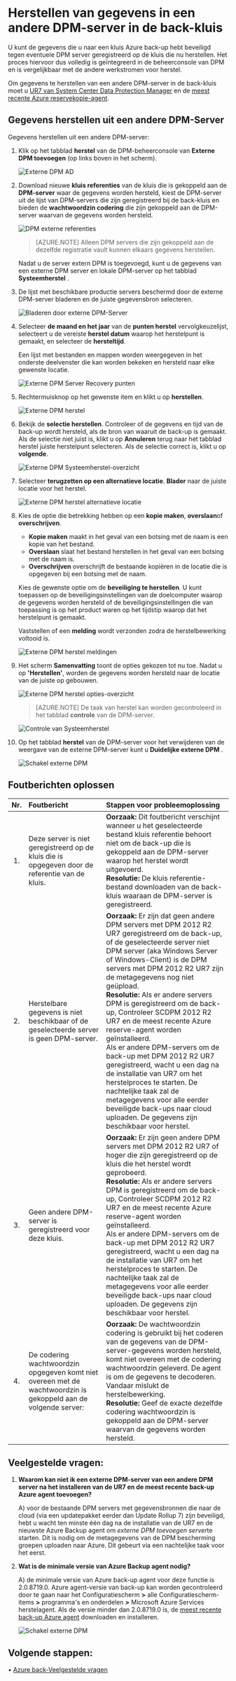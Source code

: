 <properties
    pageTitle="Herstellen van gegevens in een andere DPM-server in de back-kluis | Microsoft Azure"
    description="De gegevens die u naar een kluis Azure back-up hebt beveiligd tegen eventuele DPM server geregistreerd voor die kluis herstellen."
    services="backup"
    documentationCenter=""
    authors="nkolli1"
    manager="shreeshd"
    editor=""/>

<tags
    ms.service="backup"
    ms.workload="storage-backup-recovery"
    ms.tgt_pltfrm="na"
    ms.devlang="na"
    ms.topic="article"
    ms.date="08/08/2016"
    ms.author="giridham;jimpark;trinadhk;markgal"/>

# <a name="recovering-data-from-another-dpm-server-in-the-backup-vault"></a>Herstellen van gegevens in een andere DPM-server in de back-kluis
U kunt de gegevens die u naar een kluis Azure back-up hebt beveiligd tegen eventuele DPM server geregistreerd op de kluis die nu herstellen. Het proces hiervoor dus volledig is geïntegreerd in de beheerconsole van DPM en is vergelijkbaar met de andere werkstromen voor herstel.

Om gegevens te herstellen van een andere DPM-server in de back-kluis moet u [UR7 van System Center Data Protection Manager](https://support.microsoft.com/en-us/kb/3065246) en de [meest recente Azure reservekopie-agent](http://aka.ms/azurebackup_agent).

## <a name="recover-data-from-another-dpm-server"></a>Gegevens herstellen uit een andere DPM-Server
Gegevens herstellen uit een andere DPM-server:

1. Klik op het tabblad **herstel** van de DPM-beheerconsole van **Externe DPM toevoegen** (op links boven in het scherm).

    ![Externe DPM AD](./media/backup-azure-alternate-dpm-server/add-external-dpm.png)

2. Download nieuwe **kluis referenties** van de kluis die is gekoppeld aan de **DPM-server** waar de gegevens worden hersteld, kiest de DPM-server uit de lijst van DPM-servers die zijn geregistreerd bij de back-kluis en bieden de **wachtwoordzin codering** die zijn gekoppeld aan de DPM-server waarvan de gegevens worden hersteld.

    ![DPM externe referenties](./media/backup-azure-alternate-dpm-server/external-dpm-credentials.png)

    >[AZURE.NOTE] Alleen DPM servers die zijn gekoppeld aan de dezelfde registratie vault kunnen elkaars gegevens herstellen.

    Nadat u de server extern DPM is toegevoegd, kunt u de gegevens van een externe DPM server en lokale DPM-server op het tabblad **Systeemherstel** .

3. De lijst met beschikbare productie servers beschermd door de externe DPM-server bladeren en de juiste gegevensbron selecteren.

    ![Bladeren door externe DPM-Server](./media/backup-azure-alternate-dpm-server/browse-external-dpm.png)

4. Selecteer **de maand en het jaar** van de **punten herstel** vervolgkeuzelijst, selecteert u de vereiste **herstel datum** waarop het herstelpunt is gemaakt, en selecteer de **hersteltijd**.

    Een lijst met bestanden en mappen worden weergegeven in het onderste deelvenster die kan worden bekeken en hersteld naar elke gewenste locatie.

    ![Externe DPM Server Recovery punten](./media/backup-azure-alternate-dpm-server/external-dpm-recoverypoint.png)

5. Rechtermuisknop op het gewenste item en klikt u op **herstellen**.

    ![Externe DPM herstel](./media/backup-azure-alternate-dpm-server/recover.png)

6. Bekijk de **selectie herstellen**. Controleer of de gegevens en tijd van de back-up wordt hersteld, als de bron van waaruit de back-up is gemaakt. Als de selectie niet juist is, klikt u op **Annuleren** terug naar het tabblad herstel juiste herstelpunt selecteren. Als de selectie correct is, klikt u op **volgende**.

    ![Externe DPM Systeemherstel-overzicht](./media/backup-azure-alternate-dpm-server/external-dpm-recovery-summary.png)

7. Selecteer **terugzetten op een alternatieve locatie**. **Blader** naar de juiste locatie voor het herstel.

    ![Externe DPM herstel alternatieve locatie](./media/backup-azure-alternate-dpm-server/external-dpm-recovery-alternate-location.png)

8. Kies de optie die betrekking hebben op een **kopie maken**, **overslaan**of **overschrijven**.
    - **Kopie maken** maakt in het geval van een botsing met de naam is een kopie van het bestand.
    - **Overslaan** slaat het bestand herstellen in het geval van een botsing met de naam is.
    - **Overschrijven** overschrijft de bestaande kopiëren in de locatie die is opgegeven bij een botsing met de naam.

    Kies de gewenste optie om de **beveiliging te herstellen**. U kunt toepassen op de beveiligingsinstellingen van de doelcomputer waarop de gegevens worden hersteld of de beveiligingsinstellingen die van toepassing is op het product waren op het tijdstip waarop dat het herstelpunt is gemaakt.

    Vaststellen of een **melding** wordt verzonden zodra de herstelbewerking voltooid is.

    ![Externe DPM herstel meldingen](./media/backup-azure-alternate-dpm-server/external-dpm-recovery-notifications.png)

9. Het scherm **Samenvatting** toont de opties gekozen tot nu toe. Nadat u op **'Herstellen'**, worden de gegevens worden hersteld naar de locatie van de juiste op gebouwen.

    ![Externe DPM herstel opties-overzicht](./media/backup-azure-alternate-dpm-server/external-dpm-recovery-options-summary.png)

    >[AZURE.NOTE] De taak van herstel kan worden gecontroleerd in het tabblad **controle** van de DPM-server.

    ![Controle van Systeemherstel](./media/backup-azure-alternate-dpm-server/monitoring-recovery.png)

10. Op het tabblad **herstel** van de DPM-server voor het verwijderen van de weergave van de externe DPM-server kunt u **Duidelijke externe DPM** .

    ![Schakel externe DPM](./media/backup-azure-alternate-dpm-server/clear-external-dpm.png)

## <a name="troubleshooting-error-messages"></a>Foutberichten oplossen
|Nr. |  Foutbericht | Stappen voor probleemoplossing |
| :-------------: |:-------------| :-----|
|1.|        Deze server is niet geregistreerd op de kluis die is opgegeven door de referentie van de kluis.|  **Oorzaak:** Dit foutbericht verschijnt wanneer u het geselecteerde bestand kluis referentie behoort niet om de back-up die is gekoppeld aan de DPM-server waarop het herstel wordt uitgevoerd. <br> **Resolutie:** De kluis referentie-bestand downloaden van de back-kluis waaraan de DPM-server is geregistreerd.|
|2.|        Herstelbare gegevens is niet beschikbaar of de geselecteerde server is geen DPM-server.|   **Oorzaak:** Er zijn dat geen andere DPM servers met DPM 2012 R2 UR7 geregistreerd om de back-up, of de geselecteerde server niet DPM server (aka Windows Server of Windows-Client) is de DPM servers met DPM 2012 R2 UR7 zijn de metagegevens nog niet geüpload. <br> **Resolutie:** Als er andere servers DPM is geregistreerd om de back-up, Controleer SCDPM 2012 R2 UR7 en de meest recente Azure reserve-agent worden geïnstalleerd. <br>Als er andere DPM-servers om de back-up met DPM 2012 R2 UR7 geregistreerd, wacht u een dag na de installatie van UR7 om het herstelproces te starten. De nachtelijke taak zal de metagegevens voor alle eerder beveiligde back-ups naar cloud uploaden. De gegevens zijn beschikbaar voor herstel.|
|3.|        Geen andere DPM-server is geregistreerd voor deze kluis.|   **Oorzaak:** Er zijn geen andere DPM servers met DPM 2012 R2 UR7 of hoger die zijn geregistreerd op de kluis die het herstel wordt geprobeerd.<br>**Resolutie:** Als er andere servers DPM is geregistreerd om de back-up, Controleer SCDPM 2012 R2 UR7 en de meest recente Azure reserve-agent worden geïnstalleerd.<br>Als er andere DPM-servers om de back-up met DPM 2012 R2 UR7 geregistreerd, wacht u een dag na de installatie van UR7 om het herstelproces te starten. De nachtelijke taak zal de metagegevens voor alle eerder beveiligde back-ups naar cloud uploaden. De gegevens zijn beschikbaar voor herstel.|
|4.|        De codering wachtwoordzin opgegeven komt niet overeen met de wachtwoordzin is gekoppeld aan de volgende server:**<server name>**|  **Oorzaak:** De wachtwoordzin codering is gebruikt bij het coderen van de gegevens van de DPM-server-gegevens worden hersteld, komt niet overeen met de codering wachtwoordzin geleverd. De agent is om de gegevens te decoderen. Vandaar mislukt de herstelbewerking.<br>**Resolutie:** Geef de exacte dezelfde codering wachtwoordzin is gekoppeld aan de DPM-server waarvan de gegevens worden hersteld.|

## <a name="frequently-asked-questions"></a>Veelgestelde vragen:
1. **Waarom kan niet ik een externe DPM-server van een andere DPM server na het installeren van de UR7 en de meest recente back-up Azure agent toevoegen?**

    A) voor de bestaande DPM servers met gegevensbronnen die naar de cloud (via een updatepakket eerder dan Update Rollup 7) zijn beveiligd, hebt u wacht ten minste één dag na de installatie van de UR7 en de nieuwste Azure Backup agent om *externe DPM toevoegen server*te starten. Dit is nodig om de metagegevens van de DPM bescherming groepen uploaden naar Azure. Dit gebeurt via een nachtelijke taak voor het eerst.

2. **Wat is de minimale versie van Azure Backup agent nodig?**

    A) de minimale versie van Azure back-up agent voor deze functie is 2.0.8719.0.  Azure agent-versie van back-up kan worden gecontroleerd door te gaan naar het Configuratiescherm **>** alle Configuratiescherm-items **>** programma's en onderdelen **>** Microsoft Azure Services herstelagent. Als de versie minder dan 2.0.8719.0 is, de [meest recente back-up Azure agent](https://go.microsoft.com/fwLink/?LinkID=288905) downloaden en installeren.

    ![Schakel externe DPM](./media/backup-azure-alternate-dpm-server/external-dpm-azurebackupagentversion.png)

## <a name="next-steps"></a>Volgende stappen:
• [Azure back-Veelgestelde vragen](backup-azure-backup-faq.md)
